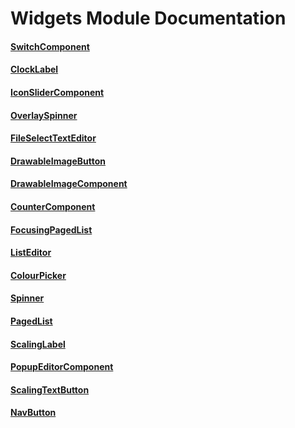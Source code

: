 # Widgets Module Documentation

#### [SwitchComponent](../../Source/Widgets/SwitchComponent.h)

#### [ClockLabel](../../Source/Widgets/ClockLabel.h)

#### [IconSliderComponent](../../Source/Widgets/IconSliderComponent.h)

#### [OverlaySpinner](../../Source/Widgets/OverlaySpinner.h)

#### [FileSelectTextEditor](../../Source/Widgets/FileSelectTextEditor.h)

#### [DrawableImageButton](../../Source/Widgets/DrawableImageButton.h)

#### [DrawableImageComponent](../../Source/Widgets/DrawableImageComponent.h)

#### [CounterComponent](../../Source/Widgets/CounterComponent.h)

#### [FocusingPagedList](../../Source/Widgets/FocusingPagedList.h)

#### [ListEditor](../../Source/Widgets/ListEditor.h)

#### [ColourPicker](../../Source/Widgets/ColourPicker.h)

#### [Spinner](../../Source/Widgets/Spinner.h)

#### [PagedList](../../Source/Widgets/PagedList.h)

#### [ScalingLabel](../../Source/Widgets/ScalingLabel.h)

#### [PopupEditorComponent](../../Source/Widgets/PopupEditorComponent.h)

#### [ScalingTextButton](../../Source/Widgets/ScalingTextButton.h)

#### [NavButton](../../Source/Widgets/NavButton.h)

